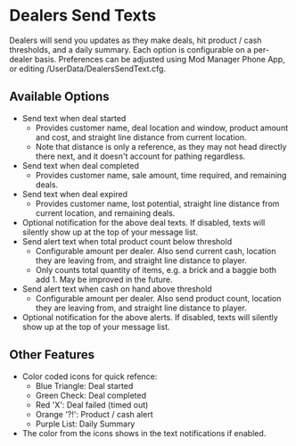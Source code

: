 # Dealers Send Texts
Dealers will send you updates as they make deals, hit product / cash thresholds, and a daily summary. Each option is configurable on a per-dealer basis. Preferences can be adjusted using Mod Manager Phone App, or editing /UserData/DealersSendText.cfg.

## Available Options
- Send text when deal started
  - Provides customer name, deal location and window, product amount and cost, and straight line distance from current location.
  - Note that distance is only a reference, as they may not head directly there next, and it doesn't account for pathing regardless.
- Send text when deal completed
  - Provides customer name, sale amount, time required, and remaining deals.
- Send text when deal expired
  - Provides customer name, lost potential, straight line distance from current location, and remaining deals.
- Optional notification for the above deal texts. If disabled, texts will silently show up at the top of your message list.
- Send alert text when total product count below threshold
  - Configurable amount per dealer. Also send current cash, location they are leaving from, and straight line distance to player.
  - Only counts total quantity of items, e.g. a brick and a baggie both add 1. May be improved in the future.
- Send alert text when cash on hand above threshold
  - Configurable amount per dealer. Also send product count, location they are leaving from, and straight line distance to player.
- Optional notification for the above alerts. If disabled, texts will silently show up at the top of your message list.

## Other Features
- Color coded icons for quick refence:
  - Blue Triangle: Deal started
  - Green Check: Deal completed
  - Red 'X': Deal failed (timed out)
  - Orange '?!': Product / cash alert
  - Purple List: Daily Summary
- The color from the icons shows in the text notifications if enabled.
